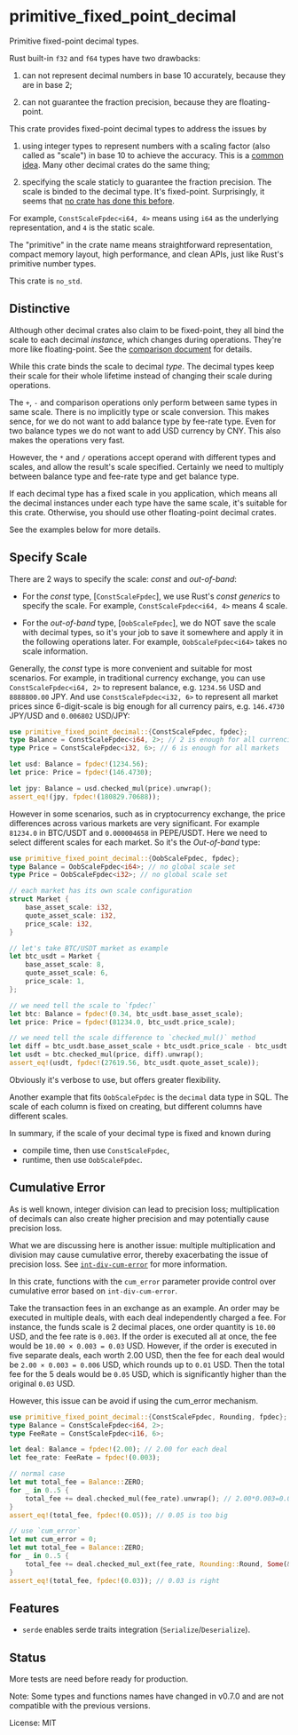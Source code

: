 # primitive_fixed_point_decimal

Primitive fixed-point decimal types.

Rust built-in `f32` and `f64` types have two drawbacks:

1. can not represent decimal numbers in base 10 accurately, because they are in base 2;

2. can not guarantee the fraction precision, because they are floating-point.

This crate provides fixed-point decimal types to address the issues by

1. using integer types to represent numbers with a scaling factor (also
   called as "scale") in base 10 to achieve the accuracy. This is a
   [common idea](https://en.wikipedia.org/wiki/Fixed-point_arithmetic#Representation).
   Many other decimal crates do the same thing;

2. specifying the scale staticly to guarantee the fraction precision.
   The scale is binded to the decimal type. It's fixed-point. Surprisingly,
   it seems that [no crate has done this before](https://github.com/WuBingzheng/primitive_fixed_point_decimal/blob/master/COMPARISON.md).

For example, `ConstScaleFpdec<i64, 4>` means using `i64` as the underlying
representation, and `4` is the static scale.

The "primitive" in the crate name means straightforward representation,
compact memory layout, high performance, and clean APIs, just like Rust's
primitive number types.

This crate is `no_std`.


## Distinctive

Although other decimal crates also claim to be fixed-point, they all
bind the scale to each decimal *instance*, which changes during operations.
They're more like floating-point.
See the [comparison document](https://github.com/WuBingzheng/primitive_fixed_point_decimal/blob/master/COMPARISON.md)
for details.

While this crate binds the scale to decimal *type*.
The decimal types keep their scale for their whole lifetime
instead of changing their scale during operations.

The `+`, `-` and comparison operations only perform between same types
in same scale. There is no implicitly type or scale conversion.
This makes sence, for we do not want to add balance type by
fee-rate type. Even for two balance types we do not want to add
USD currency by CNY. This also makes the operations very fast.

However, the `*` and `/` operations accept operand with different
types and scales, and allow the result's scale specified.
Certainly we need to multiply between balance type and fee-rate type
and get balance type.

If each decimal type has a fixed scale in you application, which means
all the decimal instances under each type have the same scale, it's
suitable for this crate. Otherwise, you should use other floating-point
decimal crates.

See the examples below for more details.


## Specify Scale

There are 2 ways to specify the scale: *const* and *out-of-band*:

- For the *const* type, [`ConstScaleFpdec`], we use Rust's *const generics*
  to specify the scale. For example, `ConstScaleFpdec<i64, 4>` means
  4 scale.

- For the *out-of-band* type, [`OobScaleFpdec`], we do NOT save the
  scale with decimal types, so it's your job to save it somewhere
  and apply it in the following operations later. For example,
  `OobScaleFpdec<i64>` takes no scale information.

Generally, the *const* type is more convenient and suitable for most
scenarios. For example, in traditional currency exchange, you can use
`ConstScaleFpdec<i64, 2>` to represent balance, e.g. `1234.56` USD and
`8888800.00` JPY. And use `ConstScaleFpdec<i32, 6>` to represent all
market prices since 6-digit-scale is big enough for all currency
pairs, e.g. `146.4730` JPY/USD and `0.006802` USD/JPY:

```rust
use primitive_fixed_point_decimal::{ConstScaleFpdec, fpdec};
type Balance = ConstScaleFpdec<i64, 2>; // 2 is enough for all currencies
type Price = ConstScaleFpdec<i32, 6>; // 6 is enough for all markets

let usd: Balance = fpdec!(1234.56);
let price: Price = fpdec!(146.4730);

let jpy: Balance = usd.checked_mul(price).unwrap();
assert_eq!(jpy, fpdec!(180829.70688));
```

However in some scenarios, such as in cryptocurrency exchange, the
price differences across various markets are very significant. For
example `81234.0` in BTC/USDT and `0.000004658` in PEPE/USDT. Here
we need to select different scales for each market. So it's
the *Out-of-band* type:

```rust
use primitive_fixed_point_decimal::{OobScaleFpdec, fpdec};
type Balance = OobScaleFpdec<i64>; // no global scale set
type Price = OobScaleFpdec<i32>; // no global scale set

// each market has its own scale configuration
struct Market {
    base_asset_scale: i32,
    quote_asset_scale: i32,
    price_scale: i32,
}

// let's take BTC/USDT market as example
let btc_usdt = Market {
    base_asset_scale: 8,
    quote_asset_scale: 6,
    price_scale: 1,
};

// we need tell the scale to `fpdec!`
let btc: Balance = fpdec!(0.34, btc_usdt.base_asset_scale);
let price: Price = fpdec!(81234.0, btc_usdt.price_scale);

// we need tell the scale difference to `checked_mul()` method
let diff = btc_usdt.base_asset_scale + btc_usdt.price_scale - btc_usdt.quote_asset_scale;
let usdt = btc.checked_mul(price, diff).unwrap();
assert_eq!(usdt, fpdec!(27619.56, btc_usdt.quote_asset_scale));
```

Obviously it's verbose to use, but offers greater flexibility.

Another example that fits `OobScaleFpdec` is the `decimal` data type in SQL.
The scale of each column is fixed on creating, but different columns
have different scales.

In summary, if the scale of your decimal type is fixed and known during

- compile time, then use `ConstScaleFpdec`,
- runtime, then use `OobScaleFpdec`.


## Cumulative Error

As is well known, integer division can lead to precision loss; multiplication
of decimals can also create higher precision and may potentially cause
precision loss.

What we are discussing here is another issue: multiple multiplication and
division may cause cumulative error, thereby exacerbating the issue of
precision loss. See [`int-div-cum-error`](https://docs.rs/int-div-cum-error)
for more information.

In this crate, functions with the `cum_error` parameter provide control
over cumulative error based on `int-div-cum-error`.

Take the transaction fees in an exchange as an example. An order may be
executed in multiple deals, with each deal independently charged a fee.
For instance, the funds scale is 2 decimal places, one order quantity
is `10.00` USD, and the fee rate is `0.003`. If the order is executed all
at once, the fee would be `10.00 × 0.003 = 0.03` USD. However, if the
order is executed in five separate deals, each worth 2.00 USD, then the
fee for each deal would be `2.00 × 0.003 = 0.006` USD, which rounds up
to `0.01` USD. Then the total fee for the 5 deals would be `0.05` USD,
which is significantly higher than the original `0.03` USD.

However, this issue can be avoid if using the cum_error mechanism.

```rust
use primitive_fixed_point_decimal::{ConstScaleFpdec, Rounding, fpdec};
type Balance = ConstScaleFpdec<i64, 2>;
type FeeRate = ConstScaleFpdec<i16, 6>;

let deal: Balance = fpdec!(2.00); // 2.00 for each deal
let fee_rate: FeeRate = fpdec!(0.003);

// normal case
let mut total_fee = Balance::ZERO;
for _ in 0..5 {
    total_fee += deal.checked_mul(fee_rate).unwrap(); // 2.00*0.003=0.006 ~> 0.01
}
assert_eq!(total_fee, fpdec!(0.05)); // 0.05 is too big

// use `cum_error`
let mut cum_error = 0;
let mut total_fee = Balance::ZERO;
for _ in 0..5 {
    total_fee += deal.checked_mul_ext(fee_rate, Rounding::Round, Some(&mut cum_error)).unwrap();
}
assert_eq!(total_fee, fpdec!(0.03)); // 0.03 is right
```


## Features

- `serde` enables serde traits integration (`Serialize`/`Deserialize`).


## Status

More tests are need before ready for production.

Note: Some types and functions names have changed in v0.7.0 and are
not compatible with the previous versions.

License: MIT
